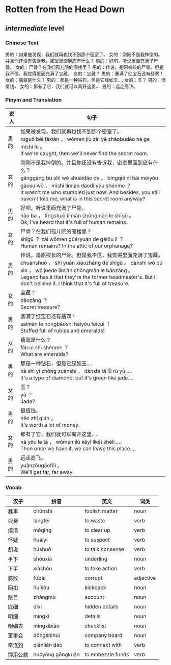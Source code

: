 # Rotten from the Head Down
## *intermediate* level

### Chinese Text
男的：如果被发现，我们就再也找不到那个密室了。
女的：刚刚不是我摔倒的。并且你还没有告诉我，密室里面到底有什么？
男的：好吧，听说里面充满了尸骨。
女的：尸骨？在我们孤儿院的阁楼里？
男的：传说，是原校长的尸骨。但是我不信，我觉得里面充满了宝藏。
女的：宝藏？
男的：塞满了红宝石还有翡翠！
女的：翡翠是什么？
男的：那是一种钻石，但是它绿如玉....
女的：玉？
男的：很值钱。
女的：那有了它，我们就可以离开这里....
男的：远走高飞。

### Pinyin and Translation
|说人|句子|
|----|----|
|男的|如果被发现，我们就再也找不到那个密室了。<br />rúguǒ bèi  fāxiàn ， wǒmen jiù zài yě zhǎobudào nà ge mìshì le 。<br />If we're caught, then we'll never find the secret room.|
|女的|刚刚不是我摔倒的。并且你还没有告诉我，密室里面到底有什么？<br />gānggāng bú shì wǒ shuāidǎo de 。 bìngqiě nǐ hái méiyǒu gàosu wǒ ， mìshì lǐmiàn dàodǐ yǒu shénme ？<br />It wasn't me who stumbled just now. And besides, you still haven't told me, what is in this secret room anyway?|
|男的|好吧，听说里面充满了尸骨。<br />hǎo ba ， tīngshuō lǐmiàn chōngmǎn le shīgǔ 。<br />Ok, I've heard that it's full of human remains.|
|女的|尸骨？在我们孤儿院的阁楼里？<br />shīgǔ ？ zài wǒmen gūéryuàn de gélóu lǐ ？<br />Human remains? In the attic of our orphanage?|
|男的|传说，是原校长的尸骨。但是我不信，我觉得里面充满了宝藏。<br />chuánshuō ， shì yuán xiàozhǎng de shīgǔ 。 dànshì wǒ bú xìn ， wǒ juéde lǐmiàn chōngmǎn le bǎozàng 。<br />Legend has it that they're the former headmaster's. But I don't believe it. I think that it's full of treasure.|
|女的|宝藏？<br />bǎozàng ？<br />Secret treasure?|
|男的|塞满了红宝石还有翡翠！<br />sāimǎn le hóngbǎoshí háiyǒu fěicuì ！<br />Stuffed full of rubies and emeralds!|
|女的|翡翠是什么？<br />fěicuì shì shénme ？<br />What are emeralds?|
|男的|那是一种钻石，但是它绿如玉....<br />nà shì yī zhǒng zuànshí ， dànshì tā lǜ rú yù ....<br />It's a type of diamond, but it's green like jade....|
|女的|玉？<br />yù ？<br />Jade?|
|男的|很值钱。<br />hěn zhí qián 。<br />It's worth a lot of money.|
|女的|那有了它，我们就可以离开这里....<br />nà yǒu le tā ， wǒmen jiù kěyǐ líkāi zhèli ....<br />Then once we have it, we can leave this place....|
|男的|远走高飞。<br />yuǎnzǒugāofēi 。<br />We'll get far, far away.|
### Vocab
|汉子|拼音|英文|词类|
|----|----|----|----|
|蠢事|chǔnshì|foolish matter|noun|
|浪费|làngfèi|to waste|verb|
|摸清|mōqīng|to clear up|verb|
|怀疑|huáiyí|to suspect|verb|
|胡说|húshuō|to talk nonsense|verb|
|手下|shǒuxià|underling|noun|
|下手|xiàshǒu|to take action|verb|
|腐败|fǔbài|corrupt|adjective|
|回扣|huíkòu|kickback|noun|
|账目|zhàngmù|account|noun|
|底细|dǐxì|hidden details|noun|
|明细|míngxì|details|noun|
|明细表|míngxìbiǎo|checklist|noun|
|董事会|dǒngshìhuì|company board|noun|
|牵连到|qiānlián dào|to connect with|verb|
|挪用公款|nuóyòng gōngkuǎn|to embezzle funds|verb|